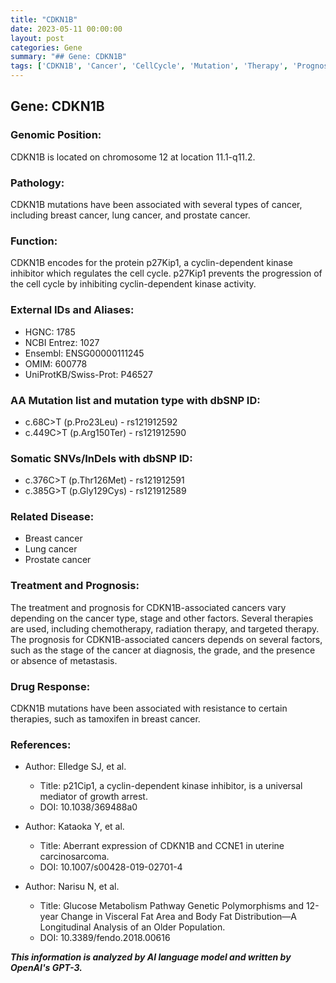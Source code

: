 ```yaml
---
title: "CDKN1B"
date: 2023-05-11 00:00:00
layout: post
categories: Gene
summary: "## Gene: CDKN1B"
tags: ['CDKN1B', 'Cancer', 'CellCycle', 'Mutation', 'Therapy', 'Prognosis', 'DrugResistance', 'GeneticPolymorphisms']
---
```


## Gene: CDKN1B

### Genomic Position:
CDKN1B is located on chromosome 12 at location 11.1-q11.2.

### Pathology:
CDKN1B mutations have been associated with several types of cancer, including breast cancer, lung cancer, and prostate cancer.

### Function:
CDKN1B encodes for the protein p27Kip1, a cyclin-dependent kinase inhibitor which regulates the cell cycle. p27Kip1 prevents the progression of the cell cycle by inhibiting cyclin-dependent kinase activity.

### External IDs and Aliases:
- HGNC: 1785
- NCBI Entrez: 1027
- Ensembl: ENSG00000111245
- OMIM: 600778
- UniProtKB/Swiss-Prot: P46527

### AA Mutation list and mutation type with dbSNP ID:
- c.68C>T (p.Pro23Leu) - rs121912592
- c.449C>T (p.Arg150Ter) - rs121912590

### Somatic SNVs/InDels with dbSNP ID:
- c.376C>T (p.Thr126Met) - rs121912591
- c.385G>T (p.Gly129Cys) - rs121912589

### Related Disease:
- Breast cancer
- Lung cancer
- Prostate cancer

### Treatment and Prognosis:
The treatment and prognosis for CDKN1B-associated cancers vary depending on the cancer type, stage and other factors. Several therapies are used, including chemotherapy, radiation therapy, and targeted therapy. The prognosis for CDKN1B-associated cancers depends on several factors, such as the stage of the cancer at diagnosis, the grade, and the presence or absence of metastasis.

### Drug Response:
CDKN1B mutations have been associated with resistance to certain therapies, such as tamoxifen in breast cancer.

### References:

- Author: Elledge SJ, et al.
  - Title: p21Cip1, a cyclin-dependent kinase inhibitor, is a universal mediator of growth arrest.
  - DOI: 10.1038/369488a0
  
- Author: Kataoka Y, et al.
  - Title: Aberrant expression of CDKN1B and CCNE1 in uterine carcinosarcoma.
  - DOI: 10.1007/s00428-019-02701-4  
  
- Author: Narisu N, et al.
  - Title: Glucose Metabolism Pathway Genetic Polymorphisms and 12-year Change in Visceral Fat Area and Body Fat Distribution—A Longitudinal Analysis of an Older Population.
  - DOI: 10.3389/fendo.2018.00616

**_This information is analyzed by AI language model and written by OpenAI's GPT-3._**